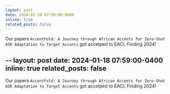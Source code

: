 ```yaml
---
layout: post
date: 2024-01-18 07:59:00-0400
inline: true
related_posts: false
---
```


Our papers `AccentFold: A Journey through African Accents for Zero-Shot ASR Adaptation to Target Accents` got accetped to EACL Finding 2024!


--
layout: post
date: 2024-01-18 07:59:00-0400
inline: true
related_posts: false
---

Our papers `AccentFold: A Journey through African Accents for Zero-Shot ASR Adaptation to Target Accents` got accetped to EACL Finding 2024!
